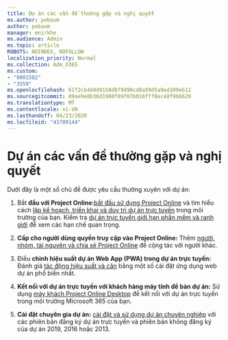 ```yaml
---
title: Dự án các vấn đề thường gặp và nghị quyết
ms.author: pebaum
author: pebaum
manager: mnirkhe
ms.audience: Admin
ms.topic: article
ROBOTS: NOINDEX, NOFOLLOW
localization_priority: Normal
ms.collection: Adm_O365
ms.custom:
- "9001502"
- "3559"
ms.openlocfilehash: 61f2cb4d4d9158d8f9d90cd8a59d5a9ad109eb12
ms.sourcegitcommit: 89ae9e8b36d1980f89f07b016fff0ec48f96b620
ms.translationtype: MT
ms.contentlocale: vi-VN
ms.lasthandoff: 04/23/2020
ms.locfileid: "43789144"
---
```

# <a name="project-common-issues-and-resolutions"></a>Dự án các vấn đề thường gặp và nghị quyết

Dưới đây là một số chủ đề được yêu cầu thường xuyên với dự án:

1. Bắt **đầu với Project Online:**[bắt đầu sử dụng Project Online](https://docs.microsoft.com/ProjectOnline/get-started-with-project-online) và tìm hiểu cách [lập kế hoạch, triển khai và duy trì dự án trực tuyến](https://docs.microsoft.com/projectonline/project-online) trong môi trường của bạn.   Kiểm tra [dự án trực tuyến giới hạn phần mềm và ranh giới](https://docs.microsoft.com/ProjectOnline/project-online-software-boundaries-and-limits) để xem các hạn chế quan trọng.

2. **Cấp cho người dùng quyền truy cập vào Project Online:** Thêm [người, nhóm, tài nguyên và chia sẻ Project Online](https://docs.microsoft.com/projectonline/step-2-add-people-to-project-online) để cộng tác với người khác. 

3. Điều **chỉnh hiệu suất dự án Web App (PWA) trong dự án trực tuyến:** Đánh giá [tác động hiệu suất và cân](https://docs.microsoft.com/projectonline/tune-project-online-performance) bằng một số cài đặt ứng dụng web dự án phổ biến nhất.

4. **Kết nối với dự án trực tuyến với khách hàng máy tính để bàn dự án:** Sử dụng [máy khách Project Online Desktop](https://docs.microsoft.com/projectonline/connect-to-project-online-with-the-project-online-desktop-client) để kết nối với dự án trực tuyến trong môi trường Microsoft 365 của bạn. 

5. **Cài đặt chuyên gia dự án:** [cài đặt và sử dụng dự án chuyên nghiệp](https://support.office.com/article/install-project-7059249b-d9fe-4d61-ab96-5c5bf435f281) với các phiên bản đăng ký dự án trực tuyến và phiên bản không đăng ký của dự án 2019, 2016 hoặc 2013.
